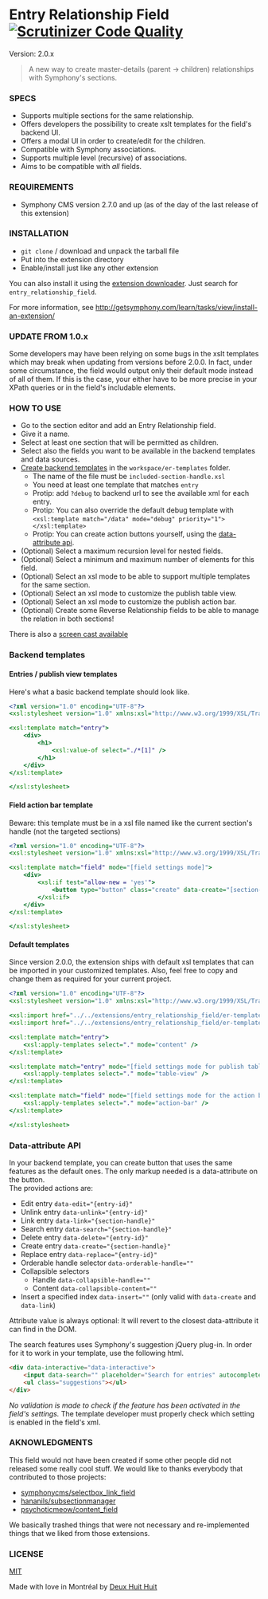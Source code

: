 # Entry Relationship Field [![Scrutinizer Code Quality](https://scrutinizer-ci.com/g/DeuxHuitHuit/entry_relationship_field/badges/quality-score.png?b=master)](https://scrutinizer-ci.com/g/DeuxHuitHuit/entry_relationship_field/?branch=master)

Version: 2.0.x

> A new way to create master-details (parent -> children) relationships with Symphony's sections.

### SPECS

- Supports multiple sections for the same relationship.
- Offers developers the possibility to create xslt templates for the field's backend UI.
- Offers a modal UI in order to create/edit for the children.
- Compatible with Symphony associations.
- Supports multiple level (recursive) of associations.
- Aims to be compatible with *all* fields.

### REQUIREMENTS

- Symphony CMS version 2.7.0 and up (as of the day of the last release of this extension)

### INSTALLATION

- `git clone` / download and unpack the tarball file
- Put into the extension directory
- Enable/install just like any other extension

You can also install it using the [extension downloader](http://symphonyextensions.com/extensions/extension_downloader/).
Just search for `entry_relationship_field`.

For more information, see <http://getsymphony.com/learn/tasks/view/install-an-extension/>

### UPDATE FROM 1.0.x

Some developers may have been relying on some bugs in the xslt templates which may break when updating from versions before 2.0.0.
In fact, under some circumstance, the field would output only their default mode instead of all of them.
If this is the case, your either have to be more precise in your XPath queries or in the field's includable elements.

### HOW TO USE

- Go to the section editor and add an Entry Relationship field.
- Give it a name.
- Select at least one section that will be permitted as children.
- Select also the fields you want to be available in the backend templates and data sources.
- [Create backend templates](#backend-templates) in the `workspace/er-templates` folder.
    - The name of the file must be `included-section-handle.xsl`
    - You need at least one template that matches `entry`
    - Protip: add `?debug` to backend url to see the available xml for each entry.
    - Protip: You can also override the default debug template with     
    `<xsl:template match="/data" mode="debug" priority="1"></xsl:template>`
    - Protip: You can create action buttons yourself, using the [data-attribute api](#Data-attribute-API).
- (Optional) Select a maximum recursion level for nested fields.
- (Optional) Select a minimum and maximum number of elements for this field.
- (Optional) Select an xsl mode to be able to support multiple templates for the same section.
- (Optional) Select an xsl mode to customize the publish table view.
- (Optional) Select an xsl mode to customize the publish action bar.
- (Optional) Create some Reverse Relationship fields to be able to manage the relation in both sections!

There is also a [screen cast available](https://www.screenr.com/pDDN)

### Backend templates

#### Entries / publish view templates

Here's what a basic backend template should look like.

```xslt
<?xml version="1.0" encoding="UTF-8"?>
<xsl:stylesheet version="1.0" xmlns:xsl="http://www.w3.org/1999/XSL/Transform">

<xsl:template match="entry">
    <div>
        <h1>
            <xsl:value-of select="./*[1]" />
        </h1>
    </div>
</xsl:template>

</xsl:stylesheet>
```

#### Field action bar template

Beware: this template must be in a xsl file named like the current section's handle (not the targeted sections)

```xslt
<?xml version="1.0" encoding="UTF-8"?>
<xsl:stylesheet version="1.0" xmlns:xsl="http://www.w3.org/1999/XSL/Transform">

<xsl:template match="field" mode="[field settings mode]">
    <div>
        <xsl:if test="allow-new = 'yes'">
            <button type="button" class="create" data-create="[section-id]">Custom create new</button>
        </xsl:if>
    </div>
</xsl:template>

</xsl:stylesheet>
```

#### Default templates

Since version 2.0.0, the extension ships with default xsl templates that can be imported in your customized templates.
Also, feel free to copy and change them as required for your current project.

```xslt
<?xml version="1.0" encoding="UTF-8"?>
<xsl:stylesheet version="1.0" xmlns:xsl="http://www.w3.org/1999/XSL/Transform">

<xsl:import href="../../extensions/entry_relationship_field/er-templates/action-bar.xsl" />
<xsl:import href="../../extensions/entry_relationship_field/er-templates/entry.xsl" />

<xsl:template match="entry">
    <xsl:apply-templates select="." mode="content" />
</xsl:template>

<xsl:template match="entry" mode="[field settings mode for publish table view]">
    <xsl:apply-templates select="." mode="table-view" />
</xsl:template>

<xsl:template match="field" mode="[field settings mode for the action bar]">
    <xsl:apply-templates select="." mode="action-bar" />
</xsl:template>

</xsl:stylesheet>
```

### Data-attribute API

In your backend template, you can create button that uses the same features as the default ones.
The only markup needed is a data-attribute on the button.    
The provided actions are:

- Edit entry `data-edit="{entry-id}"`
- Unlink entry `data-unlink="{entry-id}"`
- Link entry `data-link="{section-handle}"`
- Search entry `data-search="{section-handle}"`
- Delete entry `data-delete="{entry-id}"`
- Create entry `data-create="{section-handle}"`
- Replace entry `data-replace="{entry-id}"`
- Orderable handle selector `data-orderable-handle=""`
- Collapsible selectors
    - Handle `data-collapsible-handle=""`
    - Content `data-collapsible-content=""`
- Insert a specified index `data-insert=""` (only valid with `data-create` and `data-link`)

Attribute value is always optional: It will revert to the closest data-attribute it can find in the DOM.

The search features uses Symphony's suggestion jQuery plug-in. In order for it to work in your template,
use the following html.

```html
<div data-interactive="data-interactive">
    <input data-search="" placeholder="Search for entries" autocomplete="off">
    <ul class="suggestions"></ul>
</div>
```

*No validation is made to check if the feature has been activated in the field's settings.*
The template developer must properly check which setting is enabled in the field's xml.

### AKNOWLEDGMENTS

This field would not have been created if some other people did not released some really 
cool stuff. We would like to thanks everybody that contributed to those projects:

- [symphonycms/selectbox_link_field](https://github.com/symphonycms/selectbox_link_field)
- [hananils/subsectionmanager](https://github.com/hananils/subsectionmanager)
- [psychoticmeow/content_field](https://github.com/psychoticmeow/content_field)

We basically trashed things that were not necessary and re-implemented things that we liked
from those extensions.

### LICENSE

[MIT](http://deuxhuithuit.mit-license.org)

Made with love in Montréal by [Deux Huit Huit](https://deuxhuithuit.com)
